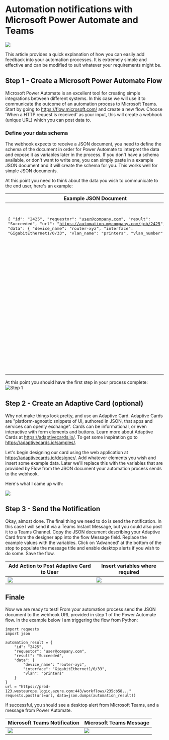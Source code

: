 # Automation notifications with Microsoft Power Automate and Teams

![](https://github.com/pmoorey/articles/blob/master/img/notification-process.jpg)

This article provides a quick explanation of how you can easily add feedback into your automation processes.  It is extremely simple and effective and can be modified to suit whatever your requirements might be.

## Step 1 - Create a Microsoft Power Automate Flow

Microsoft Power Automate is an excellent tool for creating simple integrations between different systems.  In this case we will use it to communicate the outcome of an automation process to Microsoft Teams.  Start by going to https://flow.microsoft.com/ and create a new flow. Choose 'When a HTTP request is received' as your input, this will create a webhook (unique URL) which you can post data to.

### Define your data schema
The webhook expects to receive a JSON document, you need to define the schema of the document in order for Power Automate to interpret the data and expose it as variables later in the process.  If you don't have a schema available, or don't want to write one, you can simply paste in a example JSON document and it will create the schema for you.  This works well for simple JSON documents.

At this point you need to think about the data you wish to communicate to the end user, here's an example:

<table style="width:100%;">
<thead>
  <tr>
    <th>Example JSON Document</th>
    <th>Example JSON Schema</th>
  </tr>
</thead>
  <tr>
    <td valign="top">
    <pre>

{
    "id": "2425",
    "requestor": "user@company.com",
    "result": "Succeeded",
    "url": "https://automation.mycompany.com/job/2425",
    "data": {
        "device_name": "router-xyz",
        "interface": "GigabitEthernet1/0/33",
        "vlan_name": "printers",
        "vlan_number": 36
    }
}
</pre>
</td>
    <td valign="top"><pre>
{
    "type": "object",
    "properties": {
        "id": {
            "type": "string"
        },
        "requestor": {
            "type": "string"
        },
        "result": {
            "type": "string"
        },
        "url": {
            "type": "string"
        },
        "data": {
            "type": "object",
            "properties": {
                "device_name": {
                    "type": "string"
                },
                "interface": {
                    "type": "string"
                },
                "vlan_name": {
                    "type": "string"
                },
                "vlan_number": {
                    "type": "integer"
                }
            }
        }
    }
}
</pre>
    </td>
  </tr>
</table>

At this point you should have the first step in your process complete:
![Step 1](https://github.com/pmoorey/articles/blob/master/img/flow-step1.jpg)

## Step 2 - Create an Adaptive Card (optional)

Why not make things look pretty, and use an Adaptive Card.  Adaptive Cards are "platform-agnostic snippets of UI, authored in JSON, that apps and services can openly exchange".  Cards can be informational, or even interactive with form elements and buttons.  Learn more about Adaptive Cards at https://adaptivecards.io/.  To get some inspiration go to https://adaptivecards.io/samples/.

Let's begin designing our card using the web application at https://adaptivecards.io/designer/.  Add whatever elements you wish and insert some example data.  Later we'll replace this with the variables that are provided by Flow from the JSON document your automation process sends to the webhook.

Here's what I came up with:

![](https://github.com/pmoorey/articles/blob/master/img/adaptive%20card.jpg)

## Step 3 - Send the Notification

Okay, almost done.  The final thing we need to do is send the notification.  In this case I will send it via a Teams Instant Message, but you could also post it to a Teams Channel.  Copy the JSON document describing your Adaptive Card from the designer app into the flow Message field.  Replace the example values with the variables.  Click on 'Advanced' at the bottom of the stop to populate the message title and enable desktop alerts if you wish to do some.  Save the flow.

|Add Action to Post Adaptive Card to User | Insert variables where required |
| ------------- | ------------- |
|![](https://github.com/pmoorey/articles/blob/master/img/flow-step2-1.jpg) | ![](https://github.com/pmoorey/articles/blob/master/img/flow-step2-2.jpg) |

## Finale

Now we are ready to test! From your automation process send the JSON document to the webhook URL provided in step 1 of the Power Automate flow.  In the example below I am triggering the flow from Python:

```
import requests
import json

automation_result = {
    "id": "2425",
    "requestor": "user@company.com",
    "result": "Succeeded",
    "data": {
        "device_name": "router-xyz",
        "interface": "GigabitEthernet1/0/33",
        "vlan": "printers"
    }
}
url = "https://prod-123.westeurope.logic.azure.com:443/workflows/235cb58..."
requests.post(url=url, data=json.dumps(automation_result))

```

If successful, you should see a desktop alert from Microsoft Teams, and a message from Power Automate.

|Microsoft Teams Notification | Microsoft Teams Message |
| ------------- | ------------- |
|![](https://github.com/pmoorey/articles/blob/master/img/flow-alert.jpg) | ![](https://github.com/pmoorey/articles/blob/master/img/flow-msg.jpg) |





